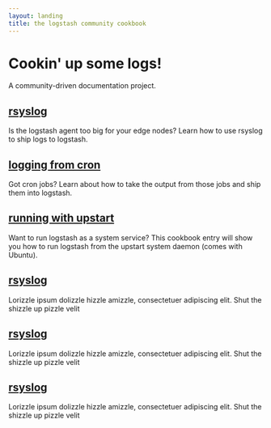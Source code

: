 ```yaml
---
layout: landing
title: the logstash community cookbook
---
```


# Cookin' up some logs!

A community-driven documentation project.

## [rsyslog](recipes/rsyslog-agent/)

Is the logstash agent too big for your edge nodes? Learn how to use rsyslog to ship logs to logstash.

## [logging from cron](recipes/log-from-cron//)

Got cron jobs? Learn about how to take the output from those jobs and ship them into logstash.

## [running with upstart](recipes/using-upstart/)

Want to run logstash as a system service? This cookbook entry will show you how
to run logstash from the upstart system daemon (comes with Ubuntu).

## [rsyslog](recipes/rsyslog-agent/)
Lorizzle ipsum dolizzle hizzle amizzle, consectetuer adipiscing elit. Shut the shizzle up pizzle velit

## [rsyslog](recipes/rsyslog-agent/)
Lorizzle ipsum dolizzle hizzle amizzle, consectetuer adipiscing elit. Shut the shizzle up pizzle velit

## [rsyslog](recipes/rsyslog-agent/)
Lorizzle ipsum dolizzle hizzle amizzle, consectetuer adipiscing elit. Shut the shizzle up pizzle velit

